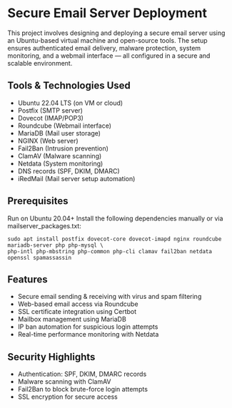 # Secure Email Server Deployment

This project involves designing and deploying a secure email server using an Ubuntu-based virtual machine and open-source tools. The setup ensures authenticated email delivery, malware protection, system monitoring, and a webmail interface — all configured in a secure and scalable environment.

## Tools & Technologies Used

- Ubuntu 22.04 LTS (on VM or cloud)
- Postfix (SMTP server)
- Dovecot (IMAP/POP3)
- Roundcube (Webmail interface)
- MariaDB (Mail user storage)
- NGINX (Web server)
- Fail2Ban (Intrusion prevention)
- ClamAV (Malware scanning)
- Netdata (System monitoring)
- DNS records (SPF, DKIM, DMARC)
- iRedMail (Mail server setup automation)
## Prerequisites
Run on Ubuntu 20.04+
Install the following dependencies manually or via mailserver_packages.txt:
```
sudo apt install postfix dovecot-core dovecot-imapd nginx roundcube mariadb-server php php-mysql \
php-intl php-mbstring php-common php-cli clamav fail2ban netdata openssl spamassassin
```

## Features

- Secure email sending & receiving with virus and spam filtering
- Web-based email access via Roundcube
- SSL certificate integration using Certbot
- Mailbox management using MariaDB
- IP ban automation for suspicious login attempts
- Real-time performance monitoring with Netdata

## Security Highlights

- Authentication: SPF, DKIM, DMARC records
- Malware scanning with ClamAV
- Fail2Ban to block brute-force login attempts
- SSL encryption for secure access

